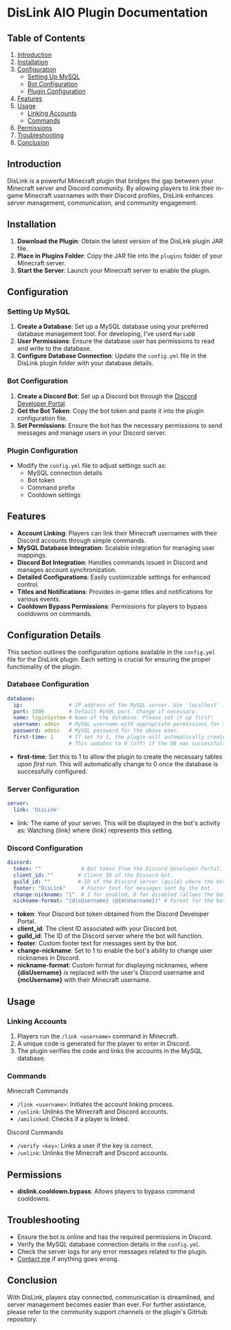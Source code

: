 # DisLink AIO Plugin Documentation

## Table of Contents
1. [Introduction](#introduction)
2. [Installation](#installation)
3. [Configuration](#configuration)
   - [Setting Up MySQL](#setting-up-mysql)
   - [Bot Configuration](#bot-configuration)
   - [Plugin Configuration](#plugin-configuration)
4. [Features](#features)
5. [Usage](#usage)
   - [Linking Accounts](#linking-accounts)
   - [Commands](#commands)
6. [Permissions](#permissions)
7. [Troubleshooting](#troubleshooting)
8. [Conclusion](#conclusion)

## Introduction
DisLink is a powerful Minecraft plugin that bridges the gap between your Minecraft server and Discord community. By allowing players to link their in-game Minecraft usernames with their Discord profiles, DisLink enhances server management, communication, and community engagement.

## Installation
1. **Download the Plugin**: Obtain the latest version of the DisLink plugin JAR file.
2. **Place in Plugins Folder**: Copy the JAR file into the `plugins` folder of your Minecraft server.
3. **Start the Server**: Launch your Minecraft server to enable the plugin.

## Configuration

### Setting Up MySQL
1. **Create a Database**: Set up a MySQL database using your preferred database management tool. For developing, I've userd `MariaDB`
2. **User Permissions**: Ensure the database user has permissions to read and write to the database.
3. **Configure Database Connection**: Update the `config.yml` file in the DisLink plugin folder with your database details.

### Bot Configuration
1. **Create a Discord Bot**: Set up a Discord bot through the [Discord Developer Portal](https://discord.com/developers/applications).
2. **Get the Bot Token**: Copy the bot token and paste it into the plugin configuration file.
3. **Set Permissions**: Ensure the bot has the necessary permissions to send messages and manage users in your Discord server.

### Plugin Configuration
- Modify the `config.yml` file to adjust settings such as:
  - MySQL connection details
  - Bot token
  - Command prefix
  - Cooldown settings

## Features
- **Account Linking**: Players can link their Minecraft usernames with their Discord accounts through simple commands.
- **MySQL Database Integration**: Scalable integration for managing user mappings.
- **Discord Bot Integration**: Handles commands issued in Discord and manages account synchronization.
- **Detailed Configurations**: Easily customizable settings for enhanced control.
- **Titles and Notifications**: Provides in-game titles and notifications for various events.
- **Cooldown Bypass Permissions**: Permissions for players to bypass cooldowns on commands.

## Configuration Details

This section outlines the configuration options available in the `config.yml` file for the DisLink plugin. Each setting is crucial for ensuring the proper functionality of the plugin.

### Database Configuration

```yaml
database:
  ip:               # IP address of the MySQL server. Use 'localhost' if the database is hosted on the same server.
  port: 3306        # Default MySQL port. Change if necessary.
  name: loginSystem # Name of the database. Please set it up first!
  username: admin   # MySQL username with appropriate permissions for the database.
  password: admin   # MySQL password for the above user.
  first-time: 1     # If set to 1, the plugin will automatically create the necessary tables in your database.
                    # This updates to 0 (off) if the DB was successfully configured.
```
- **first-time**: Set this to 1 to allow the plugin to create the necessary tables *upon first run*. This will automatically change to 0 once the database is successfully configured.

### Server Configuration

```yaml 
server:
  link: 'DisLink'  
```

- link: The name of your server. This will be displayed in the bot's activity as: Watching {link} where {link} represents this setting.

### Discord Configuration

```yaml 
discord:
  token: ""             # Bot token from the Discord Developer Portal.
  client_id: ""        # Client ID of the Discord bot.
  guild_id: ""         # ID of the Discord server (guild) where the bot operates.
  footer: "DisLink"     # Footer text for messages sent by the bot.
  change-nickname: "1"  # 1 for enabled, 0 for disabled (allows the bot to change user nicknames).
  nickname-format: "{disUsername} (@{mcUsername})" # Format for the bot to display nicknames.
```
- **token**: Your Discord bot token obtained from the Discord Developer Portal.
- **client_id**: The client ID associated with your Discord bot.
- **guild_id**: The ID of the Discord server where the bot will function.
- **footer**: Custom footer text for messages sent by the bot.
- **change-nickname**: Set to 1 to enable the bot's ability to change user nicknames in Discord.
- **nickname-format**: Custom format for displaying nicknames, where **{disUsername}** is replaced with the user's Discord username and **{mcUsername}** with their Minecraft username.
## Usage

### Linking Accounts
1. Players run the `/link <username>` command in Minecraft.
2. A unique code is generated for the player to enter in Discord.
3. The plugin verifies the code and links the accounts in the MySQL database.

### Commands
Minecraft Commands
- `/link <username>`: Initiates the account linking process.
- `/unlink`: Unlinks the Minecraft and Discord accounts.
- `/amilinked`: Checks if a player is linked.

Discord Commands
- `/verify <key>`: Links a user if the key is correct.
- `/unlink`: Unlinks the Minecraft and Discord accounts.
## Permissions
- **dislink.cooldown.bypass**: Allows players to bypass command cooldowns.

## Troubleshooting
- Ensure the bot is online and has the required permissions in Discord.
- Verify the MySQL database connection details in the `config.yml`.
- Check the server logs for any error messages related to the plugin.
- [Contact me](https://media.cristoi.ro) if anything goes wrong.


## Conclusion
With DisLink, players stay connected, communication is streamlined, and server management becomes easier than ever. For further assistance, please refer to the community support channels or the plugin's GitHub repository.
